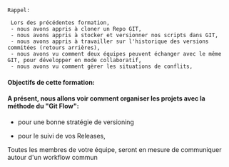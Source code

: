
```
Rappel:

 Lors des précédentes formation,
 - nous avons appris à cloner un Repo GIT,
 - nous avons appris à stocker et versionner nos scripts dans GIT,
 - nous avons appris à travailler sur l'historique des versions commitées (retours arrières),
 - nous avons vu comment deux équipes peuvent échanger avec le même GIT, pour développer en mode collaboratif,
 - nous avons vu comment gèrer les situations de conflits,
  ```
 
#### Objectifs de cette formation:

#### A présent, nous allons voir comment organiser les projets avec la méthode du "Git Flow": 

- pour une bonne stratégie de versioning

- pour le suivi de vos Releases,


Toutes les membres de votre équipe, seront en mesure de communiquer autour d'un workflow commun



